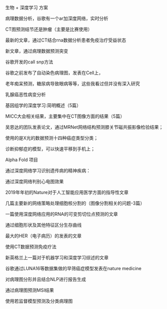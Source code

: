 生物 + 深度学习 方案


病理数据分析，谷歌有一个ar加深度网络，实时分析

CT图预测结节还是肿瘤（主要是比赛使用）

最新的文章，通过CT结合rna数据分析患者免疫治疗受益状态

新文章，通过病理数据预测突变

谷歌开发的call snp方法

谷歌之前发布了自动染色病理图，发表在Cell上，

老年痴呆预测，糖尿病导致眼病等等，这些我看过但并没有深入研究

乳腺癌恶性病变分析

基因组学的深度学习:简明概述（5篇）

MICC大会相关结果，主要集中在CT图像方面的结果（5篇）

吴恩达的团队发表论文，通过MRNet网络结构预测膝关节磁共振影像检验结果；

使用的是X光的数据预测十四种癌症类型分类；

诊断抑郁症的模型，可以快速平移到手机上；

Alpha Fold 项目

通过深度网络学习识别遗传病的精神疾病：

通过深度网络判别心电图效果

2019年年初的Nature对于人工智能应用医学方面的指导性文章

几篇主要新的网络策略处理细胞核分割的（图像分割相关的问题-3篇）

一篇使用深度网络应用的RNA的可变剪切位点预测的文章

通过细胞形状及其他特征区分生存曲线

最大的HER（电子病历）的发表的文章

使用CT数据预测免疫疗法

新英格兰上一篇对于机器学习和深度学习综述的文章

谷歌通过LUNA16等数据集做的早筛癌症模型发表在nature medicine

对病理图分形并且结合NLP进行报告生成

通过病理图预测MSI结果

使用若监督模型预测及分类病理图
